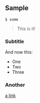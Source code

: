 ## Sample

```
$ some 
```

> This is it!

### Subtitle

And now this:

- One
- Two
- Three


### Another

[a link](https://aws.com)
